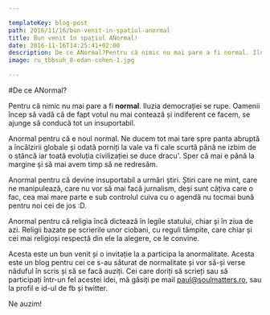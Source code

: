 ```yaml
---

templateKey: blog-post
path: 2016/11/16/bun-venit-in-spatiul-anormal
title: Bun venit în spațiul ANormal!
date: 2016-11-16T14:25:41+02:00
description: De ce ANormal?Pentru că nimic nu mai pare a fi normal. Iluzia democrației se rupe. Oamenii încep să vadă că de fapt votul nu mai contează și indiferent 
image: ru_tbbsuh_8-edan-cohen-1.jpg

---
```

#De ce ANormal?

Pentru că nimic nu mai pare a fi **normal**. Iluzia democrației se rupe. Oamenii încep să vadă că de fapt votul nu mai contează și indiferent ce facem, se ajunge să conducă tot un insuportabil. 

Anormal pentru că e noul normal. Ne ducem tot mai tare spre panta abruptă a încălzirii globale și odată porniți la vale va fi cale scurtă până ne izbim de o stâncă iar toată evoluția civilizației se duce dracu'. Sper că mai e până la margine și să mai avem timp să ne redresăm.

Anormal pentru că devine insuportabil a urmări știri. Știri care ne mint, care ne manipulează, care nu vor să mai facă jurnalism, deși sunt câțiva care o fac, cea mai mare parte e sub controlul cuiva cu o agendă nu tocmai bună pentru noi cei de jos :D.

Anormal pentru că religia încă dictează în legile statului, chiar și în ziua de azi. Religii bazate pe scrierile unor ciobani, cu reguli tâmpite, care chiar și cei mai religioși respectă din ele la alegere, ce le convine.

Acesta este un bun venit și o invitație la a participa la anormalitate. Acesta este un blog pentru cei ce s-au săturat de normalitate și vor să-și verse năduful în scris și să se facă auziți. Cei care doriți să scrieți sau să participați într-un fel acestei idei, mă găsiți pe mail paul@soulmatters.ro, sau la profil e id-ul de fb și twitter. 

Ne auzim!
